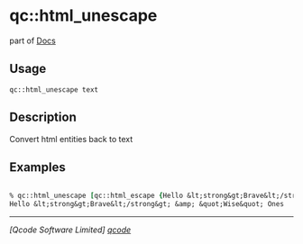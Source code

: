 qc::html_unescape
=================

part of [Docs](.)

Usage
-----
`qc::html_unescape text`

Description
-----------
Convert html entities back to text

Examples
--------
```tcl

% qc::html_unescape [qc::html_escape {Hello &lt;strong&gt;Brave&lt;/strong&gt; &amp; &quot;Wise&quot; Ones}]
Hello &lt;strong&gt;Brave&lt;/strong&gt; &amp; &quot;Wise&quot; Ones

```

----------------------------------
*[Qcode Software Limited] [qcode]*

[qcode]: http://www.qcode.co.uk "Qcode Software"